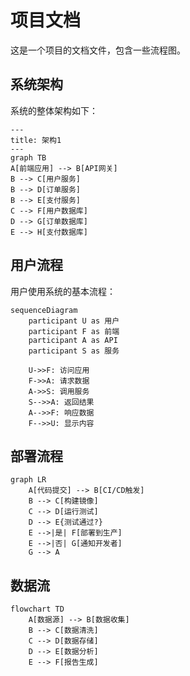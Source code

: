 # 项目文档

这是一个项目的文档文件，包含一些流程图。

## 系统架构

系统的整体架构如下：

```mermaid
---
title: 架构1
---
graph TB
A[前端应用] --> B[API网关]
B --> C[用户服务]
B --> D[订单服务]
B --> E[支付服务]
C --> F[用户数据库]
D --> G[订单数据库]
E --> H[支付数据库]
```

## 用户流程

用户使用系统的基本流程：

```mermaid
sequenceDiagram
    participant U as 用户
    participant F as 前端
    participant A as API
    participant S as 服务
    
    U->>F: 访问应用
    F->>A: 请求数据
    A->>S: 调用服务
    S-->>A: 返回结果
    A-->>F: 响应数据
    F-->>U: 显示内容
```

## 部署流程

```mermaid
graph LR
    A[代码提交] --> B[CI/CD触发]
    B --> C[构建镜像]
    C --> D[运行测试]
    D --> E{测试通过?}
    E -->|是| F[部署到生产]
    E -->|否| G[通知开发者]
    G --> A
```

## 数据流

```mermaid
flowchart TD
    A[数据源] --> B[数据收集]
    B --> C[数据清洗]
    C --> D[数据存储]
    D --> E[数据分析]
    E --> F[报告生成]
```